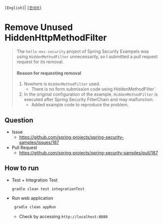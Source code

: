 `[English]`| [`[한국어]`](README_KR.md)

# Remove Unused HiddenHttpMethodFilter

> The `hello-mvc-security` project of Spring Security Exampels was using `HiddenMethodFilter` unnecessarily, so I submitted a pull request request for its removal.
>
> #### Reason for requesting removal
>
> 1. Nowhere is `HiddenMethodFilter` used.
>    * There is no form submission code using HiddenMethodFilter`
> 2. In the original configuration of the example, `HiddenMethodFilter` is executed after Spring Security FilterChain and may malfunction.
>    * Added example code to reproduce the problem.



## Question

* Issue
  * https://github.com/spring-projects/spring-security-samples/issues/167
* Pull Request
  * https://github.com/spring-projects/spring-security-samples/pull/187



## How to run

* Test + Integration Test

  ```
  gradle clean test integrationTest
  ```

* Run web application

  ``` bash
   gradle clean appRun
  ```

  * Check by accessing `http://localhost:8080`









